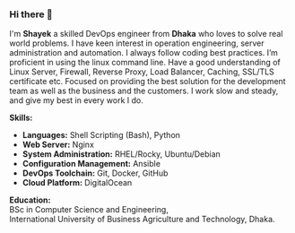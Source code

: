 ### Hi there 👋

I'm **Shayek** a skilled DevOps engineer from **Dhaka** who loves to solve real world problems.
I have keen interest in operation
engineering, server administration and
automation. I always follow coding best
practices. I’m proficient in using the
linux command line. Have a good
understanding of Linux Server,
Firewall, Reverse Proxy, Load Balancer,
Caching, SSL/TLS certificate etc.
Focused on providing the best solution
for the development team as well as the
business and the customers. I work
slow and steady, and give my best in
every work I do.  

**Skills:**  
- **Languages:**  Shell Scripting (Bash), Python 
- **Web Server:** Nginx  
- **System Administration:**  RHEL/Rocky, Ubuntu/Debian  
- **Configuration Management:** Ansible  
- **DevOps Toolchain:** Git, Docker, GitHub  
- **Cloud Platform:** DigitalOcean  

**Education:**  
BSc in Computer Science and Engineering,          
International University of Business Agriculture and Technology, Dhaka.
